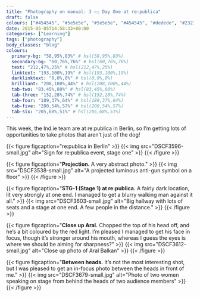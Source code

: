```yaml
---
title: "Photography on manual: 3 –; Day One at re:publica"
draft: false
colours: ["#454545", "#5e5e5e", "#5e5e5e", "#454545", "#dedede", "#232323", "#dedede"]
date: 2015-05-05T14:58:33+00:00
categories: ["Learning"]
tags: ["photography"]
body_classes: "blog"
colours:
  primary-bg: "58,95%,83%" # hsl(58,95%,83%)
  secondary-bg: "60,76%,76%" # hsl(60,76%,76%)
  text: "212,47%,25%" # hsl(212,47%,25%)
  linktext: "193,100%,19%" # hsl(193,100%,19%)
  darklinktext: "0,0%,0%" # hsl(0,0%,0%)
  brilliant: "208,100%,44%" # hsl(208,100%,44%)
  tab-two: "83,45%,80%" # hsl(83,45%,80%)
  tab-three: "152,28%,74%" # hsl(152,28%,74%)
  tab-four: "189,37%,64%" # hsl(189,37%,64%)
  tab-five: "200,54%,57%" # hsl(200,54%,57%)
  tab-six: "205,68%,51%" # hsl(205,68%,51%)
---
```


This week, the Ind.ie team are at re:publica in Berlin, so I’m getting lots of opportunities to take photos that aren’t just of the dog!

{{< figure figcaption="re:publica in Berlin" >}}
  {{< img src="DSCF3596-small.jpg" alt="Sign for re:publica event, stage one" >}}
{{< /figure >}}

{{< figure figcaption="**Projection.** A very abstract photo." >}}
  {{< img src="DSCF3538-small.jpg" alt="A projected luminous anti-gun symbol on a floor" >}}
{{< /figure >}}

{{< figure figcaption="**STG-1 (Stage 1) at re:publica.** A fairly dark location, lit very strongly at one end. I managed to get a blurry walking man against it all." >}}
  {{< img src="DSCF3603-small.jpg" alt="Big hallway with lots of seats and a stage at one end. A few people in the distance." >}}
{{< /figure >}}

{{< figure figcaption="**Close up Aral.** Chopped the top of his head off, and he’s a bit coloured by the red light. I’m pleased I managed to get his face in focus, though it’s stronger around his mouth, whereas I guess the eyes is where we should be aiming for sharpness?" >}}
  {{< img src="DSCF3612-small.jpg" alt="Close up photo of Aral Balkan" >}}
{{< /figure >}}

{{< figure figcaption="**Between heads.** It’s not the most interesting shot, but I was pleased to get an in-focus photo between the heads in front of me." >}}
  {{< img src="DSCF3679-small.jpg" alt="Photo of two women speaking on stage from behind the heads of two audience members" >}}
{{< /figure >}}

